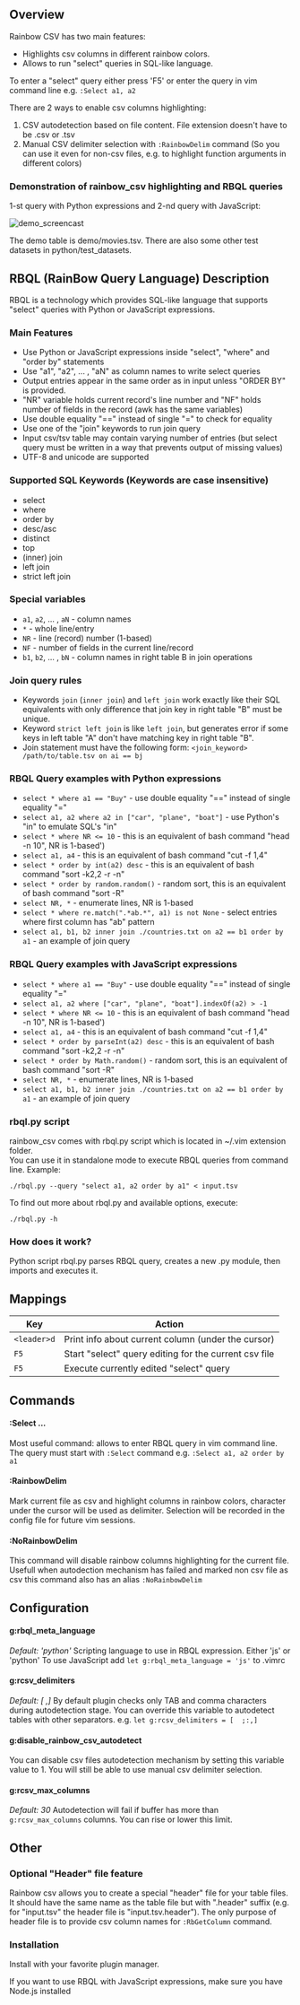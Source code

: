 ## Overview
Rainbow CSV has two main features:
* Highlights csv columns in different rainbow colors. 
* Allows to run "select" queries in SQL-like language.

To enter a "select" query either press 'F5' or enter the query in vim command line e.g. `:Select a1, a2`

There are 2 ways to enable csv columns highlighting:
1. CSV autodetection based on file content. File extension doesn't have to be .csv or .tsv
2. Manual CSV delimiter selection with `:RainbowDelim` command (So you can use it even for non-csv files, e.g. to highlight function arguments in different colors)

### Demonstration of rainbow_csv highlighting and RBQL queries 
1-st query with Python expressions and 2-nd query with JavaScript:


![demo_screencast](https://raw.githubusercontent.com/mechatroner/rainbow_csv/master/demo/rbql_demo_2.gif)


The demo table is demo/movies.tsv. There are also some other test datasets in python/test_datasets.


## RBQL (RainBow Query Language) Description
RBQL is a technology which provides SQL-like language that supports "select" queries with Python or JavaScript expressions.

### Main Features
* Use Python or JavaScript expressions inside "select", "where" and "order by" statements
* Use "a1", "a2", ... , "aN" as column names to write select queries
* Output entries appear in the same order as in input unless "ORDER BY" is provided.
* "NR" variable holds current record's line number and "NF" holds number of fields in the record (awk has the same variables)
* Use double equality "==" instead of single "=" to check for equality
* Use one of the "join" keywords to run join query
* Input csv/tsv table may contain varying number of entries (but select query must be written in a way that prevents output of missing values)
* UTF-8 and unicode are supported

### Supported SQL Keywords (Keywords are case insensitive)
* select 
* where 
* order by
* desc/asc
* distinct
* top
* (inner) join
* left join
* strict left join

### Special variables
* `a1`, `a2`, ... , `aN` - column names
* `*` - whole line/entry
* `NR` - line (record) number (1-based)
* `NF` - number of fields in the current line/record
* `b1`, `b2`, ... , `bN` - column names in right table B in join operations

### Join query rules
* Keywords `join` (`inner join`) and `left join` work exactly like their SQL equivalents with only difference that join key in right table "B" must be unique.  
* Keyword `strict left join` is like `left join`, but generates error if some keys in left table "A" don't have matching key in right table "B".
* Join statement must have the following form: `<join_keyword> /path/to/table.tsv on ai == bj`

### RBQL Query examples with Python expressions

* `select * where a1 == "Buy"` - use double equality "==" instead of single equality "="
* `select a1, a2 where a2 in ["car", "plane", "boat"]` - use Python's "in" to emulate SQL's "in"
* `select * where NR <= 10` - this is an equivalent of bash command "head -n 10", NR is 1-based')
* `select a1, a4` - this is an equivalent of bash command "cut -f 1,4"
* `select * order by int(a2) desc` - this is an equivalent of bash command "sort -k2,2 -r -n"
* `select * order by random.random()` - random sort, this is an equivalent of bash command "sort -R"
* `select NR, *` - enumerate lines, NR is 1-based
* `select * where re.match(".*ab.*", a1) is not None` - select entries where first column has "ab" pattern
* `select a1, b1, b2 inner join ./countries.txt on a2 == b1 order by a1` - an example of join query

### RBQL Query examples with JavaScript expressions

* `select * where a1 == "Buy"` - use double equality "==" instead of single equality "="
* `select a1, a2 where ["car", "plane", "boat"].indexOf(a2) > -1`
* `select * where NR <= 10` - this is an equivalent of bash command "head -n 10", NR is 1-based')
* `select a1, a4` - this is an equivalent of bash command "cut -f 1,4"
* `select * order by parseInt(a2) desc` - this is an equivalent of bash command "sort -k2,2 -r -n"
* `select * order by Math.random()` - random sort, this is an equivalent of bash command "sort -R"
* `select NR, *` - enumerate lines, NR is 1-based
* `select a1, b1, b2 inner join ./countries.txt on a2 == b1 order by a1` - an example of join query

### rbql.py script
rainbow_csv comes with rbql.py script which is located in ~/.vim extension folder.  
You can use it in standalone mode to execute RBQL queries from command line. Example:
```
./rbql.py --query "select a1, a2 order by a1" < input.tsv
```
To find out more about rbql.py and available options, execute:
```
./rbql.py -h
```


### How does it work?
Python script rbql.py parses RBQL query, creates a new .py module, then imports and executes it.


## Mappings

|Key           | Action                                                      |
|--------------|-------------------------------------------------------------|
|`<leader>d`   | Print info about current column (under the cursor)          |
|`F5`          | Start "select" query editing for the current csv file       |
|`F5`          | Execute currently edited "select" query                     |


## Commands

#### :Select ...

Most useful command: allows to enter RBQL query in vim command line.
The query must start with `:Select` command e.g. `:Select a1, a2 order by a1`

#### :RainbowDelim

Mark current file as csv and highlight columns in rainbow colors, character
under the cursor will be used as delimiter. Selection will be recorded in the
config file for future vim sessions.

#### :NoRainbowDelim

This command will disable rainbow columns highlighting for the current file.
Usefull when autodection mechanism has failed and marked non csv file as csv
this command also has an alias `:NoRainbowDelim`


## Configuration

#### g:rbql_meta_language
*Default: 'python'*
Scripting language to use in RBQL expression. Either 'js' or 'python'
To use JavaScript add `let g:rbql_meta_language = 'js'` to .vimrc

#### g:rcsv_delimiters
*Default: [	,]*
By default plugin checks only TAB and comma characters during autodetection stage.
You can override this variable to autodetect tables with other separators. e.g. `let g:rcsv_delimiters = [	;:,]`

#### g:disable_rainbow_csv_autodetect
You can disable csv files autodetection mechanism by setting this variable value to 1.
You will still be able to use manual csv delimiter selection.

#### g:rcsv_max_columns
*Default: 30*
Autodetection will fail if buffer has more than `g:rcsv_max_columns` columns.
You can rise or lower this limit.

## Other

### Optional "Header" file feature

Rainbow csv allows you to create a special "header" file for your table files. It should have the same name as the table file but with ".header" suffix (e.g. for "input.tsv" the header file is "input.tsv.header"). The only purpose of header file is to provide csv column names for `:RbGetColumn` command.


### Installation

Install with your favorite plugin manager.

If you want to use RBQL with JavaScript expressions, make sure you have Node.js installed

